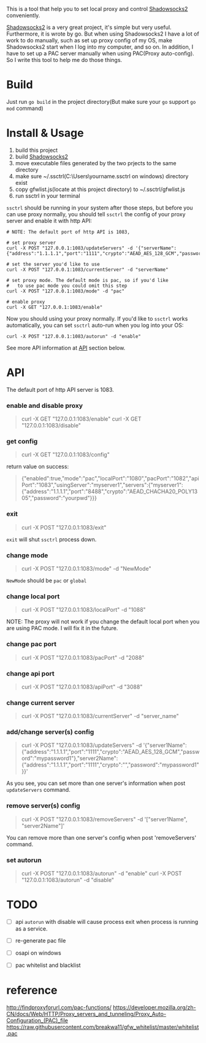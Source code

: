 
This is a tool that help you to set local proxy and control [Shadowsocks2](https://github.com/shadowsocks/go-shadowsocks2) conveniently.

[Shadowsocks2](https://github.com/shadowsocks/go-shadowsocks2) is a very great project, it's simple but very useful. Furthermore, it is wrote by go. But when using Shadowsocks2 I have a lot of work to do manually, such as set up proxy config of my OS, make Shadowsocks2 start when I log into my computer, and so on. In addition, I have to set up a PAC server manually when using PAC(Proxy auto-config). So I write this tool to help me do those things.


# Build

Just run `go build` in the project directory(But make sure your `go` support `go mod` command)


# Install & Usage

1. build this project
2. build [Shadowsocks2](https://github.com/shadowsocks/go-shadowsocks2)
3. move executable files generated by the two prjects to the same directory
4. make sure ~/.ssctrl(C:\Users\yourname\.ssctrl on windows) directory exist
5. copy gfwlist.js(locate at this project directory) to ~/.ssctrl/gfwlist.js
6. run ssctrl in your terminal

`ssctrl` should be running in your system after those steps, but before you can use proxy normally, you should tell `ssctrl` the config of your proxy server and enable it with http API:
```
# NOTE: The default port of http API is 1083, 

# set proxy server
curl -X POST "127.0.0.1:1083/updateServers" -d '{"serverName":{"address":"1.1.1.1","port":"1111","crypto":"AEAD_AES_128_GCM","password":"mypassword1"}}'

# set the server you'd like to use
curl -X POST "127.0.0.1:1083/currentServer" -d "serverName"

# set proxy mode. The default mode is pac, so if you'd like 
#   to use pac mode you could omit this step
curl -X POST "127.0.0.1:1083/mode" -d "pac"

# enable proxy
curl -X GET "127.0.0.1:1083/enable"
```

Now you should using your proxy normally. If you'd like to `ssctrl` works automatically, you can set `ssctrl` auto-run when you log into your OS:
```
curl -X POST "127.0.0.1:1083/autorun" -d "enable"
```

See more API information at [API](#API) section below.


# API

The default port of http API server is 1083.

### enable and disable proxy

> curl -X GET "127.0.0.1:1083/enable"
> curl -X GET "127.0.0.1:1083/disable"


### get config
> curl -X GET "127.0.0.1:1083/config"

return value on success:
>{"enabled":true,"mode":"pac","localPort":"1080","pacPort":"1082","apiPort":"1083","usingServer":"myserver1","servers":{"myserver1":{"address":"1.1.1.1","port":"8488","crypto":"AEAD_CHACHA20_POLY1305","password":"yourpwd"}}}


### exit

> curl -X POST "127.0.0.1:1083/exit"

`exit` will shut `ssctrl` process down.


### change mode

> curl -X POST "127.0.0.1:1083/mode" -d "NewMode"

`NewMode` should be `pac` or `global`


### change local port

> curl -X POST "127.0.0.1:1083/localPort" -d "1088"

NOTE: The proxy will not work if you change the default local port when you are using PAC mode. I will fix it in the future.


### change pac port

> curl -X POST "127.0.0.1:1083/pacPort" -d "2088"


### change api port

> curl -X POST "127.0.0.1:1083/apiPort" -d "3088"


### change current server

> curl -X POST "127.0.0.1:1083/currentServer" -d "server_name"


### add/change server(s) config

> curl -X POST "127.0.0.1:1083/updateServers" -d '{"server1Name":{"address":"1.1.1.1","port":"1111","crypto":"AEAD_AES_128_GCM","password":"mypassword1"},"server2Name":{"address":"1.1.1.1","port":"1111","crypto":"","password":"mypassword1"}}'

As you see, you can set more than one server's information when post `updateServers` command.


### remove server(s) config

> curl -X POST "127.0.0.1:1083/removeServers" -d '["server1Name", "server2Name"]'

You can remove more than one server's config when post 'removeServers' command.


### set autorun 

> curl -X POST "127.0.0.1:1083/autorun" -d "enable"
> curl -X POST "127.0.0.1:1083/autorun" -d "disable"


# TODO

- [ ] api `autorun` with disable will cause process exit when process is running as a service.
- [ ] re-generate pac file
- [ ] osapi on windows
- [ ] pac whitelist and blacklist


# reference

http://findproxyforurl.com/pac-functions/
https://developer.mozilla.org/zh-CN/docs/Web/HTTP/Proxy_servers_and_tunneling/Proxy_Auto-Configuration_(PAC)_file
https://raw.githubusercontent.com/breakwa11/gfw_whitelist/master/whitelist.pac